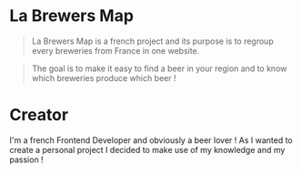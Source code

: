 # La Brewers Map

> La Brewers Map is a french project and its purpose is to regroup every breweries from France in one website.

> The goal is to make it easy to find a beer in your region and to know which breweries produce which beer !

# Creator

I'm a french Frontend Developer and obviously a beer lover ! As I wanted to create a personal project I decided to make use of my knowledge and my passion !

